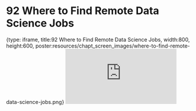 # 92 Where to Find Remote Data Science Jobs
 
{type: iframe, title:92 Where to Find Remote Data Science Jobs, width:800, height:600, poster:resources/chapt_screen_images/where-to-find-remote-data-science-jobs.png}
![](https://datatrail-jhu.github.io/DataTrail/no_toc/where-to-find-remote-data-science-jobs.html)
 

 
